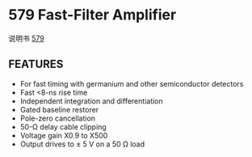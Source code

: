 <!-- 579.md --- 
;; 
;; Description: 
;; Author: Hongyi Wu(吴鸿毅)
;; Email: wuhongyi@qq.com 
;; Created: 四 6月  1 14:43:01 2017 (+0800)
;; Last-Updated: 五 6月  2 18:19:57 2017 (+0800)
;;           By: Hongyi Wu(吴鸿毅)
;;     Update #: 2
;; URL: http://wuhongyi.cn -->

# 579  Fast-Filter Amplifier

说明书 [579](http://wuhongyi.cn/DAQNote/pdf/ElectronicsModules/ORTEC/579.pdf)

## FEATURES

- For fast timing with germanium and other semiconductor detectors
- Fast <8-ns rise time
- Independent integration and differentiation
- Gated baseline restorer
- Pole-zero cancellation
- 50-Ω delay cable clipping
- Voltage gain X0.9 to X500
- Output drives to ± 5 V on a 50 Ω load

<!-- 579.md ends here -->
